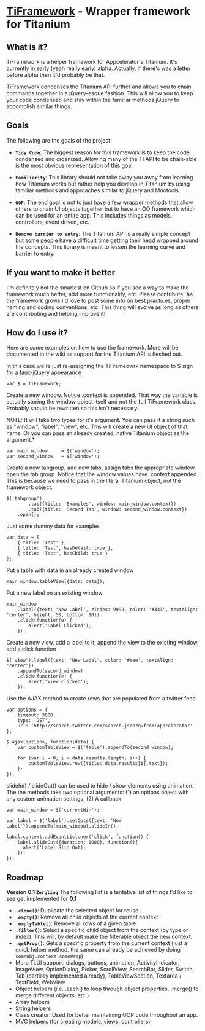 [TiFramework](http://xidlabs.com/) - Wrapper framework for Titanium
================================

What is it?
---------------------------------------
TiFramework is a helper framework for Appcelerator's Titanium.  It's currently in early (yeah really early) alpha.  Actually, if there's was a letter before alpha then it'd probably be that.

TiFramework condenses the Titanium API further and allows you to chain commands together in a jQuery-esque fashion. This will allow you to keep your code condensed and stay within the familiar methods jQuery to accomplish similar things.

Goals
--------------

The following are the goals of the project:

* **`Tidy Code`**: The biggest reason for this framework is to keep the code condensed and organized.  Allowing many of the TI API to be chain-able is the most obvious representation of this goal.

* **`Familiarity`**: This library should not take away you away from learning how Titanium works but rather help you develop in Titanium by using familiar methods and approaches similar to jQuery and Mootools.

* **`OOP`**: The end goal is not to just have a few wrapper methods that allow others to chain UI objects together but to have an OO framework which can be used for an entire app.  This includes things as models, controllers, event driven, etc.

* **`Remove barrier to entry`**: The Titanium API is a really simple concept but some people have a difficult time getting their head wrapped around the concepts.  This library is meant to lessen the learning curve and barrier to entry.

If you want to make it better
-----------------------------
I'm definitely not the smartest on Github so if you see a way to make the framework much better, add more functionality, etc.  Please contribute!  As the framework grows I'd love to post some info on best practices, proper naming and coding conventions, etc.  This thing will evolve as long as others are contributing and helping improve it!


How do I use it?
-----------------------------

Here are some examples on how to use the framework.  More will be documented in the wiki as support for the Titanium API is fleshed out.

In this case we're just re-assigning the TiFrameowrk namespace to $ sign for a faux-jQuery appearance
    
    var $ = TiFramework;

Create a new window.  Notice .context is appended.  That way the variable is actually
storing the window object itself and not the full TiFramework class.  Probably
should be rewritten so this isn't necessary.

NOTE:  It will take two types for it's argument.  You can pass it a string such as "window", "label", "view", etc.  This will create a new UI object of that name.  Or you can pass an already created, native Titanium object as the argument.*

    var main_window 	= $('window');
    var second_window 	= $('window');

Create a new tabgroup, add new tabs, assign tabs the appropriate window, open the tab group.  Notice that the window values have .context appended.  This is because we need to pass in the literal Titanium object, not the framework object.

    $('tabgroup')
    		.tab({title: 'Examples', window: main_window.context})
    		.tab({title: 'Second Tab', window: second_window.context})
    	.open();

Just some dummy data for examples

    var data = [
    	{ title: 'Test' },
    	{ title: 'Test', hasDetail: true },
    	{ title: 'Test', hasChild: true }
    ];

Put a table with data in an already created window

    main_window.tableView({data: data});

Put a new label on an existing window

    main_window
    	.label({text: 'New Label', zIndex: 9999, color: '#333', textAlign: 'center', height: 50, bottom: 10})
    	.click(function(e) {
    		alert('Label Clicked');
    	});

Create a new view, add a label to it, append the view to the existing window, add a click function

    $('view').label({text: 'New Label', color: '#eee', textAlign: 'center'})
    	.appendTo(second_window)
    	.click(function(e) {
    		alert('View Clicked');
    	});
    	
    	
Use the AJAX method to create rows that are populated from a twitter feed

    var options = {
    	timeout: 3000, 
    	type: 'GET',		
    	url: 'http://search.twitter.com/search.json?q=from:appcelerator'				
    };

    $.ajax(options, function(data) {
    	var customTableView = $('table').appendTo(second_window);

    	for (var i = 0; i < data.results.length; i++) {
    		customTableView.row({title: data.results[i].text});
    	};
    });
    
slideIn() / slideOut() can be used to hide / show elements using animation.  The the methods take two optional arguments: (1) an options object with any custom animation settings, (2) A callback

    var main_window = $('currentWin');

    var label = $('label').setOpts({text: 'New Label'}).appendTo(main_window).slideIn();

    label.context.addEventListener('click', function() {
	    label.slideOut({duration: 1000}, function(){
          alert('Label Slid Out);
	    });
    });
   


Roadmap
-----------------------------
**Version 0.1 `Zergling`**
The following list is a tentative list of things I'd like to see get implemented for **0.1**

* **`.clone()`**:  Duplicate the selected object for reuse
* **`.empty()`**:  Remove all child objects of the current context
* **`.emptyTable()`**:  Remove all rows of a given table
* **`.filter()`**: Select a specific child object from the context (by type or index).  This will, by default make the filterable object the new context.
* **`.getProp()`**: Gets a specific property from the current context (just a quick helper method.  the same can already be achieved by doing `someObj.context.someProp`)
* More Ti.UI support: dialogs, buttons, animation, ActivityIndicator, imageView, OptionDialog, Picker, ScrollView, SearchBar, Slider, Switch, Tab (partially implemented already), TableViewSection, Textarea / TextField, WebView
* Object helpers (i.e. .each() to loop through object properties.  .merge() to merge different objects, etc.)
* Array helpers
* String helpers
* Class creator:  Used for better maintaining OOP code throughout an app.
* MVC helpers (for creating models, views, controllers)



